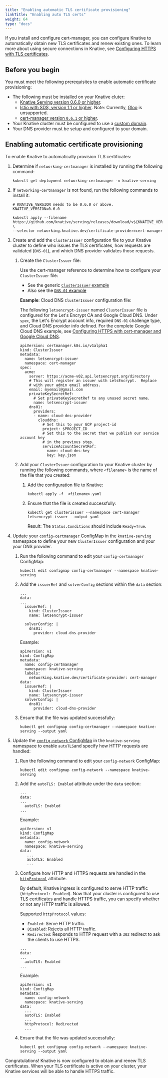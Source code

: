 ```yaml
---
title: "Enabling automatic TLS certificate provisioning"
linkTitle: "Enabling auto TLS certs"
weight: 64
type: "docs"
---
```


If you install and configure cert-manager, you can configure Knative to
automatically obtain new TLS certificates and renew existing ones. To learn more
about using secure connections in Knative, see
[Configuring HTTPS with TLS certificates](./using-a-tls-cert.md).

## Before you begin

You must meet the following prerequisites to enable automatic certificate
provisioning:

-   The following must be installed on your Knative cluter:
    -   [Knative Serving version 0.6.0 or higher](../install/).
    -   [Istio with SDS, version 1.1 or higher](../install/installing-istio.md#installing-istio-with-SDS-to-secure-the-ingress-gateway).
        Note: Currently, [Gloo](https://github.com/solo-io/gloo) is unsupported.
    -   [cert-manager version `0.6.1` or higher](./installing-cert-manager.md).
-   Your Knative cluster must be configured to use a
    [custom domain](./using-a-custom-domain.md).
-   Your DNS provider must be setup and configured to your domain.

## Enabling automatic certificate provisioning

To enable Knative to automatically provision TLS certificates:

1. Determine if `networking-certmanager` is installed by running the following
   command:

    ```shell
    kubectl get deployment networking-certmanager -n knative-serving
    ```

1. If `networking-certmanager` is not found, run the following commands to
   install it:

    ```shell
    # KNATIVE_VERSION needs to be 0.6.0 or above.
    KNATIVE_VERSION=0.6.0

    kubectl apply --filename https://github.com/knative/serving/releases/download/v${KNATIVE_VERSION}/serving.yaml \
    --selector networking.knative.dev/certificate-provider=cert-manager
    ```

1. Create and add the `ClusterIssuer` configuration file to your Knative cluster
   to define who issues the TLS certificates, how requests are validated
   (`DNS-01`), and which DNS provider validates those requests.

    1. Create the `ClusterIssuer` file:

        Use the cert-manager reference to determine how to configure your
        `ClusterIssuer` file:

        - See the generic
          [`ClusterIssuer` example](https://docs.cert-manager.io/en/latest/tasks/issuers/setup-acme.html#creating-a-basic-acme-issuer)
        - Also see the
          [`DNS-01` example](https://docs.cert-manager.io/en/latest/tasks/acme/configuring-dns01/index.html)

        **Example**: Cloud DNS `ClusterIssuer` configuration file:

        The following `letsencrypt-issuer` named `ClusterIssuer` file is
        configured for the Let's Encrypt CA and Google Cloud DNS. Under `spec`,
        the Let's Encrypt account info, required `DNS-01` challenge type, and
        Cloud DNS provider info defined. For the complete Google Cloud DNS
        example, see
        [Configuring HTTPS with cert-manager and Google Cloud DNS](./using-cert-manager-on-gcp.md).

        ```shell
        apiVersion: certmanager.k8s.io/v1alpha1
        kind: ClusterIssuer
        metadata:
          name: letsencrypt-issuer
          namespace: cert-manager
        spec:
          acme:
            server: https://acme-v02.api.letsencrypt.org/directory
            # This will register an issuer with LetsEncrypt.  Replace
            # with your admin email address.
            email: myemail@gmail.com
            privateKeySecretRef:
              # Set privateKeySecretRef to any unused secret name.
              name: letsencrypt-issuer
            dns01:
              providers:
              - name: cloud-dns-provider
                clouddns:
                  # Set this to your GCP project-id
                  project: $PROJECT_ID
                  # Set this to the secret that we publish our service account key
                  # in the previous step.
                  serviceAccountSecretRef:
                    name: cloud-dns-key
                    key: key.json
        ```

    1. Add your `ClusterIssuer` configuration to your Knative cluster by running
       the following commands, where `<filename>` is the name of the file that
       you created:

        1. Add the configuration file to Knative:

            ```shell
            kubectl apply -f  <filename>.yaml
            ```

        1. Ensure that the file is created successfully:

            ```shell
            kubectl get clusterissuer --namespace cert-manager letsencrypt-issuer --output yaml
            ```

            Result: The `Status.Conditions` should include `Ready=True`.

1. Update your
   [`config-certmanager` ConfigMap](https://github.com/knative/serving/blob/master/config/config-certmanager.yaml)
   in the `knative-serving` namespace to define your new `ClusterIssuer`
   configuration and your your DNS provider.

    1. Run the following command to edit your `config-certmanager` ConfigMap:

        ```shell
        kubectl edit configmap config-certmanager --namespace knative-serving
        ```

    1. Add the `issuerRef` and `solverConfig` sections within the `data`
       section:

        ```shell
        ...
        data:
        ...
          issuerRef: |
            kind: ClusterIssuer
            name: letsencrypt-issuer

          solverConfig: |
            dns01:
              provider: cloud-dns-provider
        ```

        Example:

        ```shell
        apiVersion: v1
        kind: ConfigMap
        metadata:
          name: config-certmanager
          namespace: knative-serving
          labels:
            networking.knative.dev/certificate-provider: cert-manager
        data:
          issuerRef: |
            kind: ClusterIssuer
            name: letsencrypt-issuer
          solverConfig: |
            dns01:
              provider: cloud-dns-provider
        ```

    1. Ensure that the file was updated successfully:

        ```shell
        kubectl get configmap config-certmanager --namespace knative-serving --output yaml
        ```

1. Update the
   [`config-network` ConfigMap](https://github.com/knative/serving/blob/master/config/config-network.yaml)
   in the `knative-serving` namespace to enable `autoTLS`and specify how HTTP
   requests are handled:

    1. Run the following command to edit your `config-network` ConfigMap:

        ```shell
        kubectl edit configmap config-network --namespace knative-serving
        ```

    1. Add the `autoTLS: Enabled` attribute under the `data` section:

        ```shell
        ...
        data:
        ...
          autoTLS: Enabled
        ...
        ```

        Example:

        ```shell
        apiVersion: v1
        kind: ConfigMap
        metadata:
          name: config-network
          namespace: knative-serving
        data:
           ...
           autoTLS: Enabled
           ...
        ```

    1. Configure how HTTP and HTTPS requests are handled in the
       [`httpProtocol`](https://github.com/knative/serving/blob/master/config/config-network.yaml#L110)
       attribute.

        By default, Knative ingress is configured to serve HTTP traffic
        (`httpProtocol: Enabled`). Now that your cluster is configured to use
        TLS certificates and handle HTTPS traffic, you can specify whether or
        not any HTTP traffic is allowed.

        Supported `httpProtocol` values:

        - `Enabled`: Serve HTTP traffic.
        - `Disabled`: Rejects all HTTP traffic.
        - `Redirected`: Responds to HTTP request with a `302` redirect to ask
          the clients to use HTTPS.


         ```shell
         ...
         data:
         ...
           autoTLS: Enabled
         ...
         ```

         Example:

         ```shell
         apiVersion: v1
         kind: ConfigMap
         metadata:
           name: config-network
           namespace: knative-serving
         data:
           ...
           autoTLS: Enabled
           ...
           httpProtocol: Redirected
           ...
         ```

    1. Ensure that the file was updated successfully:

        ```shell
        kubectl get configmap config-network --namespace knative-serving --output yaml
        ```

Congratulations! Knative is now configured to obtain and renew TLS certificates.
When your TLS certificate is active on your cluster, your Knative services will
be able to handle HTTPS traffic.

